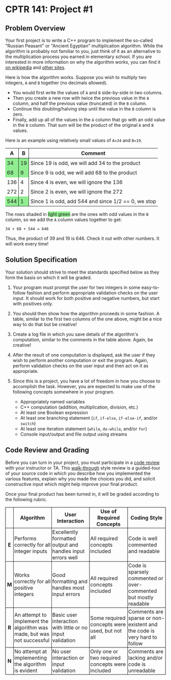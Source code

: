 # CPTR 141: Project #1

## Problem Overview
Your first project is to write a C++ program to implement the so-called "Russian Peasant" or "Ancient Egyptian" multiplication algorithm.  While the algorithm is probably not familiar to you, just think of it as an alternative to the multiplication process you earned in elementary school.  If you are interested in more information on why the algorithm works, you can find it [on wikipedia](http://en.wikipedia.org/wiki/Ancient_Egyptian_multiplication) and [other sites](http://www.cut-the-knot.org/Curriculum/Algebra/PeasantMultiplication.shtml).

Here is how the algorithm works.  Suppose you wish to multiply two integers, ``A`` and ``B`` together (no decimals allowed). 

* You would first write the values of ``A`` and ``B`` side-by-side in two columns.
* Then you create a new row with twice the previous value in the ``A`` column, and half the previous value (truncated) in the ``B`` column.
*  Continue this doubling/halving   step until the value in the ``B`` column is zero.
*  Finally, add up all of the values in the ``A`` column that go with an odd value in the ``B`` column.  That sum will be the product of the original ``A`` and ``B`` values.

Here is an example using relatively small values of ``A=34`` and ``B=19``.

<style>
  #alg th {
    border-bottom: 1px solid black;
  }
  #alg th:not(:last-child), #alg td:not(:last-child) {
    border-right: 1px solid black;
  }
  #alg td, #alg th {
    padding: 5px;
  }
  .odd { background-color: lightgreen; }
</style>
<table cols="2" cellspacing="0" cellpadding="0" id="alg">
  <tr>
    <th>A</th>
    <th>B</th>
    <th>Comment</th>
  </tr>
  <tr>
    <td class="odd">34</td>
    <td class="odd">19</td>
    <td>Since 19 is odd, we will add 34 to the product</td>
  </tr>
  <tr>
    <td class="odd">68</td>
    <td class="odd">9</td>
    <td>Since 9 is odd, we will add 68 to the product</td>
  </tr>
  <tr>
    <td>136</td>
    <td>4</td>
    <td>Since 4 is even, we will ignore the 136</td>
  </tr>
  <tr>
    <td>272</td>
    <td>2</td>
    <td>Since 2 is even, we will ignore the 272</td>
  </tr>
  <tr>
    <td class="odd">544</td>
    <td class="odd">1</td>
    <td>Since 1 is odd, add 544 and since 1/2 == 0, we stop</td>
  </tr>  
</table>


The rows shaded in <span class="odd">light green</span> are the ones with odd values in the ``B`` column, so we add the ``A`` column values together to get:   

```
34 + 68 + 544 = 646
```

Thus, the product of 39 and 19 is 646.  Check it out with other numbers.  It will work every time!

## Solution Specification
Your solution should strive to meet the standards specified below as they form the basis on which it will be graded.

1. Your program must prompt the user for two integers in some easy-to-follow fashion and perform appropriate validation checks on the user input.  It should work for both positive and negative numbers, but start with positives only.

2. You should then show how the algorithm proceeds in some fashion.  A table, similar to the first two columns of the one above, might be a nice way to do that but be creative!

3. Create a log file in which you save details of the algorithm's computation, similar to the comments in the table above.  Again, be creative!

4. After the result of one computation is displayed, ask the user if they wish to perform another computation or exit the program.  Again, perform validation checks on the user input and then act on it as appropriate.

5. Since this is a project, you have a lot of freedom in how you choose to accomplish the task.  However, you are expected to make use of the following concepts somewhere in your program.

    * Appropriately named variables
    * C++ computation (addition, multiplication, division, etc.)
    * At least one Boolean expression
    * At least one branching statement (``if``, ``if-else``, ``if-else-if``, and/or ``switch``)
    * At least one iteration statement (``while``, ``do-while``, and/or ``for``)
    * Console input/output and file output using streams

## Code Review and Grading
Before you can turn in your project, you must participate in a [code review](https://en.wikipedia.org/wiki/Code_review) with your instructor or TA.  This [walk-through](https://en.wikipedia.org/wiki/) style review is a guided-tour of your source code in which you describe how you implemented the various features, explain why you made the choices you did, and solicit constructive input which might help improve your final product.  

Once your final product has been turned in, it will be graded according to the following rubric.

<style>
  #grade td, #grade th {
    padding: 2px;
    border: 1px solid black;
  }
</style>

<table id="grade" cellspacing="0">
  <tr>
    <th style="width: 5%"></th>
    <th style="width: 23.75%">Algorithm</th>
    <th style="width: 23.75%">User Interaction</th>
    <th style="width: 23.75%">Use of Required Concepts</th>
    <th style="width: 23.75%">Coding Style</th>
  </tr>
  <tr>
    <th>E</th>
    <td>Performs correctly for all integer inputs</td>
    <td>Excellently formatted output and handles input errors well</td>
    <td>All required concepts included</td>
    <td>Code is well commented and readable</td>
  </tr>
  <tr>
    <th>M</th>
    <td>Works correctly for all positive integers</td>
    <td>Good formatting and handles most input errors</td>
    <td>All required concepts included</td>
    <td>Code is sparsely commented or over-commented but mostly readable</td>
  </tr>
  <tr>
    <th>R</th>
    <td>An attempt to implement the algorithm was made, but was not successful</td>
    <td>Basic user interaction with little or no input validation</td>
    <td>Some required concepts were used, but not all</td>
    <td>Comments are sparse or non-existent and the code is very hard to follow</td>
  </tr>
  <tr>
    <th>N</th>
    <td>No attempt at implementing the algorithm is evident</td>
    <td>No user interaction or input validation</td>
    <td>Only one or two required concepts were included</td>
    <td>Comments are lacking and/or code is unreadable</td>
  </tr>
</table>